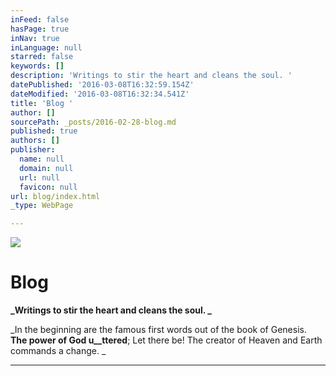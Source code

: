```yaml
---
inFeed: false
hasPage: true
inNav: true
inLanguage: null
starred: false
keywords: []
description: 'Writings to stir the heart and cleans the soul. '
datePublished: '2016-03-08T16:32:59.154Z'
dateModified: '2016-03-08T16:32:34.541Z'
title: 'Blog '
author: []
sourcePath: _posts/2016-02-28-blog.md
published: true
authors: []
publisher:
  name: null
  domain: null
  url: null
  favicon: null
url: blog/index.html
_type: WebPage

---
```

![](https://the-grid-user-content.s3-us-west-2.amazonaws.com/dc3104bf-3f43-4f93-91e3-8515000c5a23.jpg)

# Blog 

**_Writings to stir the heart and cleans the soul. _**

_In the beginning are the famous first words out of the book of Genesis. __The power of God u__ttered__; Let there be! The creator of Heaven and Earth commands a change. _

****